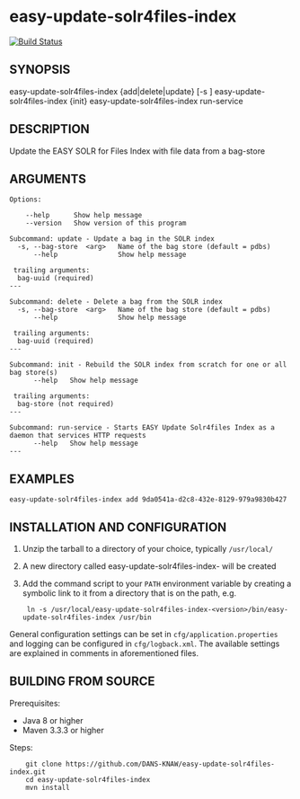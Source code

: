 easy-update-solr4files-index
===========
[![Build Status](https://travis-ci.org/DANS-KNAW/easy-update-solr4files-index.png?branch=master)](https://travis-ci.org/DANS-KNAW/easy-update-solr4files-index)

<!-- Remove this comment and extend the descriptions below -->


SYNOPSIS
--------

  easy-update-solr4files-index {add|delete|update} [-s <bag-store>] <uuid>
  easy-update-solr4files-index {init} <bag-store>
  easy-update-solr4files-index run-service

DESCRIPTION
-----------

Update the EASY SOLR for Files Index with file data from a bag-store


ARGUMENTS
---------

    Options:

        --help      Show help message
        --version   Show version of this program

    Subcommand: update - Update a bag in the SOLR index
      -s, --bag-store  <arg>   Name of the bag store (default = pdbs)
          --help               Show help message
    
     trailing arguments:
      bag-uuid (required)
    ---
    
    Subcommand: delete - Delete a bag from the SOLR index
      -s, --bag-store  <arg>   Name of the bag store (default = pdbs)
          --help               Show help message
    
     trailing arguments:
      bag-uuid (required)
    ---
    
    Subcommand: init - Rebuild the SOLR index from scratch for one or all bag store(s)
          --help   Show help message
    
     trailing arguments:
      bag-store (not required)
    ---
    
    Subcommand: run-service - Starts EASY Update Solr4files Index as a daemon that services HTTP requests
          --help   Show help message
    ---

EXAMPLES
--------

    easy-update-solr4files-index add 9da0541a-d2c8-432e-8129-979a9830b427


INSTALLATION AND CONFIGURATION
------------------------------


1. Unzip the tarball to a directory of your choice, typically `/usr/local/`
2. A new directory called easy-update-solr4files-index-<version> will be created
3. Add the command script to your `PATH` environment variable by creating a symbolic link to it from a directory that is
   on the path, e.g. 
   
        ln -s /usr/local/easy-update-solr4files-index-<version>/bin/easy-update-solr4files-index /usr/bin



General configuration settings can be set in `cfg/application.properties` and logging can be configured
in `cfg/logback.xml`. The available settings are explained in comments in aforementioned files.


BUILDING FROM SOURCE
--------------------

Prerequisites:

* Java 8 or higher
* Maven 3.3.3 or higher

Steps:

        git clone https://github.com/DANS-KNAW/easy-update-solr4files-index.git
        cd easy-update-solr4files-index
        mvn install
